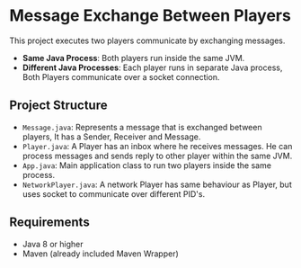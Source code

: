 # Message Exchange Between Players

This project executes two players communicate by exchanging messages.
- **Same Java Process**: Both players run inside the same JVM.
- **Different Java Processes**: Each player runs in separate Java process, Both Players communicate over a socket connection.

## Project Structure

- `Message.java`: Represents a message that is exchanged between players, It has a Sender, Receiver and Message.
- `Player.java`: A Player has an inbox where he receives messages. He can process messages and sends reply to other player within the same JVM.
- `App.java`: Main application class to run two players inside the same process.
- `NetworkPlayer.java`: A network Player has same behaviour as Player, but uses socket to communicate over different PID's.

## Requirements

- Java 8 or higher
- Maven (already included Maven Wrapper)

